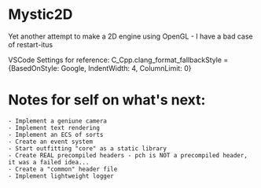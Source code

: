 # Mystic2D
Yet another attempt to make a 2D engine using OpenGL - I have a bad case of restart-itus

VSCode Settings for reference:
C_Cpp.clang_format_fallbackStyle = {BasedOnStyle: Google, IndentWidth: 4, ColumnLimit: 0}

# Notes for self on what's next:
    - Implement a geniune camera
    - Implement text rendering
    - Implement an ECS of sorts
    - Create an event system
    - Start outfitting "core" as a static library
    - Create REAL precompiled headers - pch is NOT a precompiled header, it was a failed idea...
    - Create a "common" header file
    - Implement lightweight logger

